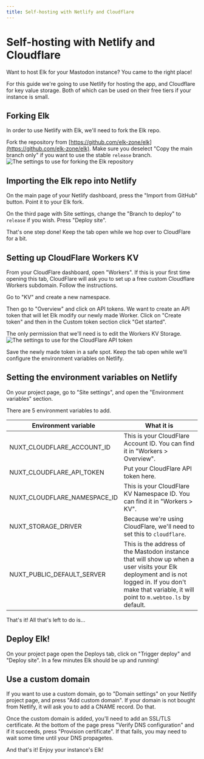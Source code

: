 ```yaml
---
title: Self-hosting with Netlify and Cloudflare
---
```

# Self-hosting with Netlify and Cloudflare

Want to host Elk for your Mastodon instance? You came to the right place!

For this guide we're going to use Netlify for hosting the app, and Cloudflare for key value storage. Both of which can be used on their free tiers if your instance is small.

## Forking Elk

In order to use Netlify with Elk, we'll need to fork the Elk repo.

Fork the repository from [https://github.com/elk-zone/elk](https://github.com/elk-zone/elk). Make sure you deselect "Copy the main branch only" if you want to use the stable `release` branch.
![The settings to use for forking the Elk repository](/docs/images/selfhosting-guide/github-fork.png)

## Importing the Elk repo into Netlify

On the main page of your Netlify dashboard, press the "Import from GitHub" button. Point it to your Elk fork.

On the third page with Site settings, change the "Branch to deploy" to `release` if you wish. Press "Deploy site".

That's one step done! Keep the tab open while we hop over to CloudFlare for a bit.

## Setting up CloudFlare Workers KV

From your CloudFlare dashboard, open "Workers". If this is your first time opening this tab, CloudFlare will ask you to set up a free custom Cloudflare Workers subdomain. Follow the instructions.

Go to "KV" and create a new namespace.

Then go to "Overview" and click on API tokens. We want to create an API token that will let Elk modify our newly made Worker. Click on "Create token" and then in the Custom token section click "Get started".

The only permission that we'll need is to edit the Workers KV Storage.
![The settings to use for the CloudFlare API token](/docs/images/selfhosting-guide/cf-api-token-settings.png)

Save the newly made token in a safe spot. Keep the tab open while we'll configure the environment variables on Netlify.

## Setting the environment variables on Netlify

On your project page, go to "Site settings", and open the "Environment variables" section.

There are 5 environment variables to add.

| Environment variable | What it is |
|---|---|
| NUXT_CLOUDFLARE_ACCOUNT_ID | This is your CloudFlare Account ID. You can find it in "Workers > Overview". |
| NUXT_CLOUDFLARE_API_TOKEN | Put your CloudFlare API token here. |
| NUXT_CLOUDFLARE_NAMESPACE_ID | This is your CloudFlare KV Namespace ID. You can find it in "Workers > KV". |
| NUXT_STORAGE_DRIVER | Because we're using CloudFlare, we'll need to set this to `cloudflare`. |
| NUXT_PUBLIC_DEFAULT_SERVER | This is the address of the Mastodon instance that will show up when a user visits your Elk deployment and is not logged in. If you don't make that variable, it will point to `m.webtoo.ls` by default. |

That's it! All that's left to do is...

## Deploy Elk!
On your project page open the Deploys tab, click on "Trigger deploy" and "Deploy site". In a few minutes Elk should be up and running!

## Use a custom domain
If you want to use a custom domain, go to "Domain settings" on your Netlify project page, and press "Add custom domain". If your domain is not bought from Netlify, it will ask you to add a CNAME record. Do that.

Once the custom domain is added, you'll need to add an SSL/TLS certificate. At the bottom of the page press "Verify DNS configuration" and if it succeeds, press "Provision certificate". If that fails, you may need to wait some time until your DNS propagetes.

And that's it! Enjoy your instance's Elk!